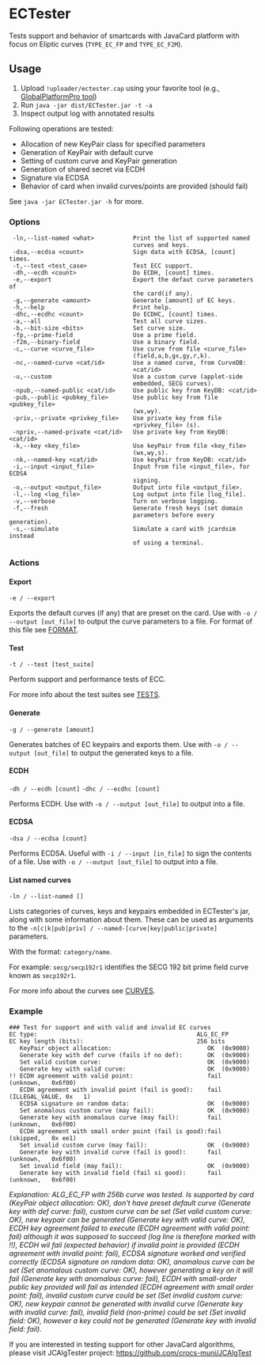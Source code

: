 # ECTester

Tests support and behavior of smartcards with JavaCard platform with focus on Eliptic curves (`TYPE_EC_FP` and `TYPE_EC_F2M`).

## Usage

1. Upload `!uploader/ectester.cap` using your favorite tool (e.g., [GlobalPlatformPro tool](https://github.com/martinpaljak/GlobalPlatform))
2. Run `java -jar dist/ECTester.jar -t -a`
3. Inspect output log with annotated results

Following operations are tested:
- Allocation of new KeyPair class for specified parameters
- Generation of KeyPair with default curve
- Setting of custom curve and KeyPair generation
- Generation of shared secret via ECDH
- Signature via ECDSA
- Behavior of card when invalid curves/points are provided (should fail)

See `java -jar ECTester.jar -h` for more.

### Options

```
 -ln,--list-named <what>           Print the list of supported named
                                   curves and keys.
 -dsa,--ecdsa <count>              Sign data with ECDSA, [count] times.
 -t,--test <test_case>             Test ECC support.
 -dh,--ecdh <count>                Do ECDH, [count] times.
 -e,--export                       Export the defaut curve parameters of
                                   the card(if any).
 -g,--generate <amount>            Generate [amount] of EC keys.
 -h,--help                         Print help.
 -dhc,--ecdhc <count>              Do ECDHC, [count] times.
 -a,--all                          Test all curve sizes.
 -b,--bit-size <bits>              Set curve size.
 -fp,--prime-field                 Use a prime field.
 -f2m,--binary-field               Use a binary field.
 -c,--curve <curve_file>           Use curve from file <curve_file>
                                   (field,a,b,gx,gy,r,k).
 -nc,--named-curve <cat/id>        Use a named curve, from CurveDB:
                                   <cat/id>
 -u,--custom                       Use a custom curve (applet-side
                                   embedded, SECG curves).
 -npub,--named-public <cat/id>     Use public key from KeyDB: <cat/id>
 -pub,--public <pubkey_file>       Use public key from file <pubkey_file>
                                   (wx,wy).
 -priv,--private <privkey_file>    Use private key from file
                                   <privkey_file> (s).
 -npriv,--named-private <cat/id>   Use private key from KeyDB: <cat/id>
 -k,--key <key_file>               Use keyPair from file <key_file>
                                   (wx,wy,s).
 -nk,--named-key <cat/id>          Use keyPair from KeyDB: <cat/id>
 -i,--input <input_file>           Input from file <input_file>, for ECDSA
                                   signing.
 -o,--output <output_file>         Output into file <output_file>.
 -l,--log <log_file>               Log output into file [log_file].
 -v,--verbose                      Turn on verbose logging.
 -f,--fresh                        Generate fresh keys (set domain
                                   parameters before every generation).
 -s,--simulate                     Simulate a card with jcardsim instead
                                   of using a terminal.
```

### Actions

#### Export
`-e / --export`

Exports the default curves (if any) that are preset on the card.
Use with `-o / --output [out_file]` to output the curve parameters to a file.
For format of this file see [FORMAT](FORMAT.md).

#### Test
`-t / --test [test_suite]`

Perform support and performance tests of ECC.

For more info about the test suites see [TESTS](TESTS.md).

#### Generate
`-g / --generate [amount]`

Generates batches of EC keypairs and exports them.
Use with `-o / --output [out_file]` to output the generated keys to a file.

#### ECDH
`-dh / --ecdh [count]`
`-dhc / --ecdhc [count]`

Performs ECDH.
Use with `-o / --output [out_file]` to output into a file.

#### ECDSA
`-dsa / --ecdsa [count]`

Performs ECDSA.
Useful with `-i / --input [in_file]` to sign the contents of a file.
Use with `-o / --output [out_file]` to output into a file.

#### List named curves
`-ln / --list-named []`

Lists categories of curves, keys and keypairs embedded in ECTester's jar, along with some information about them.
These can be used as arguments to the `-n[c|k|pub|priv] / --named-[curve|key|public|private]` parameters.

With the format: `category/name`.

For example:
`secg/secp192r1` identifies the SECG 192 bit prime field curve known as `secp192r1`.

For more info about the curves see [CURVES](CURVES.md).

### Example


    ### Test for support and with valid and invalid EC curves
    EC type:                                             ALG_EC_FP
    EC key length (bits):                                256 bits
       KeyPair object allocation:                           OK	(0x9000)
       Generate key with def curve (fails if no def):       OK	(0x9000)
       Set valid custom curve:                              OK	(0x9000)
       Generate key with valid curve:                       OK	(0x9000)
    !! ECDH agreement with valid point:                     fail	(unknown,	0x6f00)
       ECDH agreement with invalid point (fail is good):    fail	(ILLEGAL_VALUE,	0x   1)
       ECDSA signature on random data:                      OK	(0x9000)
       Set anomalous custom curve (may fail):               OK	(0x9000)
       Generate key with anomalous curve (may fail):        fail	(unknown,	0x6f00)
       ECDH agreement with small order point (fail is good):fail	(skipped,	0x ee1)
       Set invalid custom curve (may fail):                 OK	(0x9000)
       Generate key with invalid curve (fail is good):      fail	(unknown,	0x6f00)
       Set invalid field (may fail):                        OK	(0x9000)
       Generate key with invalid field (fail si good):      fail	(unknown,	0x6f00)
   
*Explanation: ALG_EC_FP with 256b curve was tested. Is supported by card (KeyPair object allocation: OK), don't have preset default curve (Generate key with def curve: fail), custom curve can be set (Set valid custom curve: OK), new keypair can be generated (Generate key with valid curve: OK), ECDH key agreement failed to execute (ECDH agreement with valid point: fail) although it was supposed to succeed (log line is therefore marked with !!), ECDH wil fail (expected behavior) if invalid point is provided (ECDH agreement with invalid point: fail), ECDSA signature worked and verified correctly (ECDSA signature on random data: OK), anomalous curve can be set (Set anomalous custom curve: OK), however generating a key on it will fail (Generate key with anomalous curve: fail), ECDH with small-order public key provided will fail as intended (ECDH agreement with small order point: fail), invalid custom curve could be set (Set invalid custom curve: OK), new keypair cannot be generated with invalid curve (Generate key with invalid curve: fail), invalid field (non-prime) could be set (Set invalid field: OK), however a key could not be generated (Generate key with invalid field: fail).*


If you are interested in testing support for other JavaCard algorithms, please visit JCAlgTester project: https://github.com/crocs-muni/JCAlgTest

